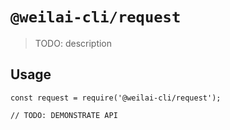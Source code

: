 # `@weilai-cli/request`

> TODO: description

## Usage

```
const request = require('@weilai-cli/request');

// TODO: DEMONSTRATE API
```
